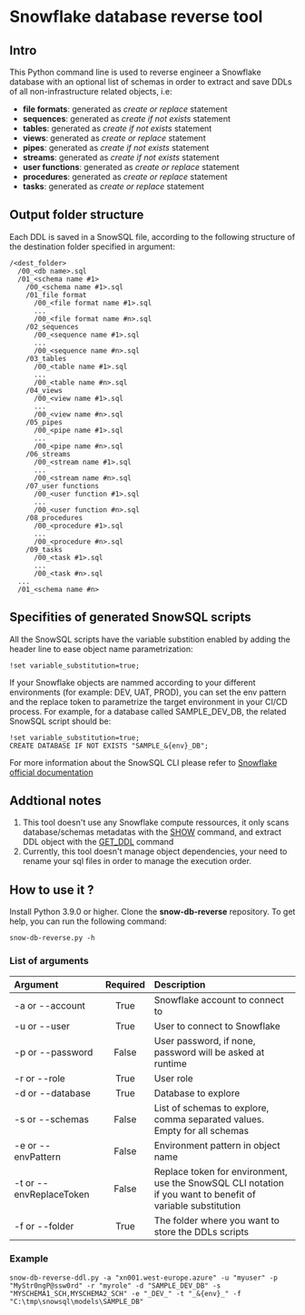 # Snowflake database reverse tool

## Intro
This Python command line is used to reverse engineer a Snowflake database with an optional list of schemas in order to extract and save DDLs of all non-infrastructure related objects, i.e:
- **file formats**: generated as *create or replace* statement
- **sequences**: generated as *create if not exists* statement
- **tables**: generated as *create if not exists* statement
- **views**: generated as *create or replace* statement
- **pipes**: generated as *create if not exists* statement
- **streams**: generated as *create if not exists* statement
- **user functions**: generated as *create or replace* statement
- **procedures**: generated as *create or replace* statement
- **tasks**: generated as *create or replace* statement

## Output folder structure
Each DDL is saved in a SnowSQL file, according to the following structure of the destination folder specified in argument:
```
/<dest_folder>
  /00_<db name>.sql
  /01_<schema name #1>
    /00_<schema name #1>.sql
    /01_file format
      /00_<file format name #1>.sql
      ...
      /00_<file format name #n>.sql
    /02_sequences
      /00_<sequence name #1>.sql
      ...
      /00_<sequence name #n>.sql
    /03_tables
      /00_<table name #1>.sql
      ...
      /00_<table name #n>.sql
    /04_views
      /00_<view name #1>.sql
      ...
      /00_<view name #n>.sql
    /05_pipes
      /00_<pipe name #1>.sql
      ...
      /00_<pipe name #n>.sql
    /06_streams
      /00_<stream name #1>.sql
      ...
      /00_<stream name #n>.sql
    /07_user functions
      /00_<user function #1>.sql
      ...
      /00_<user function #n>.sql
    /08_procedures
      /00_<procedure #1>.sql
      ...
      /00_<procedure #n>.sql
    /09_tasks
      /00_<task #1>.sql
      ...
      /00_<task #n>.sql
  ...
  /01_<schema name #n>
```

## Specifities of generated SnowSQL scripts 
All the SnowSQL scripts have the variable substition enabled by adding the header line to ease object name parametrization:
```
!set variable_substitution=true;
```

If your Snowflake objects are nammed according to your different environments (for example: DEV, UAT, PROD), you can set the env pattern and the replace token to parametrize the target environment in your CI/CD process.
For example, for a database called SAMPLE_DEV_DB, the related SnowSQL script should be:
```
!set variable_substitution=true;
CREATE DATABASE IF NOT EXISTS "SAMPLE_&{env}_DB";

```

For more information about the SnowSQL CLI please refer to [Snowflake official documentation](https://docs.snowflake.com/en/user-guide/snowsql-use.html)

## Addtional notes
1. This tool doesn't use any Snowflake compute ressources, it only scans database/schemas metadatas with the [SHOW](https://docs.snowflake.com/en/sql-reference/sql/show.html) command, and extract DDL object with the [GET_DDL](https://docs.snowflake.com/en/sql-reference/functions/get_ddl.html) command
2. Currently, this tool doesn't manage object dependencies, your need to rename your sql files in order to manage the execution order.

## How to use it ?
Install Python 3.9.0 or higher. Clone the **snow-db-reverse** repository.
To get help, you can run the following command:
```
snow-db-reverse.py -h 
```

### List of arguments

| **Argument** | **Required** | **Description** |
| :--- | :----: | :--- |
| -a or --account | True | Snowflake account to connect to |
| -u or --user | True | User to connect to Snowflake |
| -p or --password | False | User password, if none, password will be asked at runtime |
| -r or --role | True | User role |
| -d or --database | True | Database to explore |
| -s or --schemas | False | List of schemas to explore, comma separated values. Empty for all schemas |
| -e or --envPattern | False | Environment pattern in object name |
| -t or --envReplaceToken | False | Replace token for environment, use the SnowSQL CLI notation if you want to benefit of variable substitution |
| -f or --folder | True | The folder where you want to store the DDLs scripts |

### Example
```
snow-db-reverse-ddl.py -a "xn001.west-europe.azure" -u "myuser" -p "MyStr0ngP@ssw0rd" -r "myrole" -d "SAMPLE_DEV_DB" -s "MYSCHEMA1_SCH,MYSCHEMA2_SCH" -e "_DEV_" -t "_&{env}_" -f "C:\tmp\snowsql\models\SAMPLE_DB"  
```

